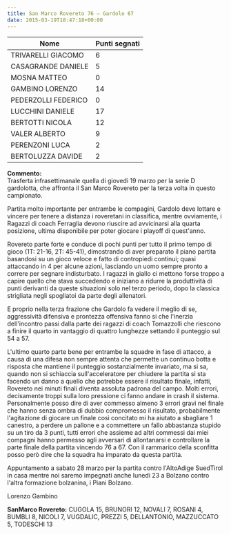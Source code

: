 ```yaml
---
title: San Marco Rovereto 76 – Gardolo 67
date: 2015-03-19T18:47:18+00:00
---
```

| **Nome** | **Punti segnati** |
| -------- | ----------------- |
| TRIVARELLI GIACOMO | 6 |
| CASAGRANDE DANIELE | 5 |
| MOSNA MATTEO | 0 |
| GAMBINO LORENZO | 14 |
| PEDERZOLLI FEDERICO | 0 |
| LUCCHINI DANIELE | 17 |
| BERTOTTI NICOLA | 12 |
| VALER ALBERTO | 9 |
| PERENZONI LUCA | 2 |
| BERTOLUZZA DAVIDE | 2 |

**Commento:**  
Trasferta infrasettimanale quella di giovedì 19 marzo per la serie D gardolotta, che affronta il San Marco Rovereto per la terza volta in questo campionato.

Partita molto importante per entrambe le compagini, Gardolo deve lottare e vincere per tenere a distanza i roveretani in classifica, mentre ovviamente, i Ragazzi di coach Ferraglia devono riuscire ad avvicinarsi alla quarta posizione, ultima disponibile per poter giocare i play­off di quest'anno.

Rovereto parte forte e conduce di pochi punti per tutto il primo tempo di gioco (1T: 21­-16, 2T: 45­-41), dimostrando di aver preparato il piano partita basandosi su un gioco veloce e fatto di contropiedi continui; quasi attaccando in 4 per alcune azioni, lasciando un uomo sempre pronto a correre per segnare indisturbato. I ragazzi in giallo ci mettono forse troppo a capire quello che stava succedendo e iniziano a ridurre la produttività di punti derivanti da queste situazioni solo nel terzo periodo, dopo la classica strigliata negli spogliatoi da parte degli allenatori.

E proprio nella terza frazione che Gardolo fa vedere il meglio di se, aggressività difensiva e prontezza offensiva fanno si che l'inerzia dell'incontro passi dalla parte dei ragazzi di coach Tomazzolli che riescono a finire il quarto in vantaggio di quattro lunghezze settando il punteggio sul 54 a 57.

L'ultimo quarto parte bene per entrambe la squadre in fase di attacco, a causa di una difesa non sempre attenta che permette un continuo botta e risposta che mantiene il punteggio sostanzialmente invariato, ma si sa, quando non si schiaccia sull'acceleratore per chiudere la partita si sta facendo un danno a quello che potrebbe essere il risultato finale, infatti, Rovereto nei minuti finali diventa assoluta padrona del campo. Molti errori, decisamente troppi sulla loro pressione ci fanno andare in crash il sistema. Personalmente posso dire di aver commesso almeno 3 errori gravi nel finale che hanno senza ombra di dubbio compromesso il risultato, probabilmente l'agitazione di giocare un finale così concitato mi ha aiutato a sbagliare 1 canestro, a perdere un pallone e a commettere un fallo abbastanza stupido su un tiro da 3 punti, tutti errori che assieme ad altri commessi dai miei compagni hanno permesso agli avversari di allontanarsi e controllare la parte finale della partita vincendo 76 a 67. Con il rammarico della sconfitta posso però dire che la squadra ha imparato da questa partita.

Appuntamento a sabato 28 marzo per la partita contro l'AltoAdige SuedTirol in casa mentre noi saremo impegnati anche lunedì 23 a Bolzano contro l'altra formazione bolzanina, i Piani Bolzano.

Lorenzo Gambino

**SanMarco Rovereto:** CUGOLA 15, BRUNORI 12, NOVALI 7, ROSANI 4, BUMBLI 8, NICOLI 7, VUGDALIC, PREZZI 5, DELLANTONIO, MAZZUCCATO 5, TODESCHI 13